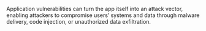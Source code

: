 Application vulnerabilities can turn the app itself into an attack vector, enabling attackers to compromise users’ systems and data through malware delivery, code injection, or unauthorized data exfiltration.
